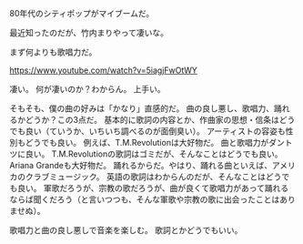

80年代のシティポップがマイブームだ。

最近知ったのだが、竹内まりやって凄いな。

まず何よりも歌唱力だ。

https://www.youtube.com/watch?v=5iagjFwOtWY

凄い。
何が凄いのか？わからん。
上手い。

そもそも、僕の曲の好みは「かなり」直感的だ。
曲の良し悪し、歌唱力、踊れるかどうか？この3点だ。
基本的に歌詞の内容とか、作曲家の思想・信条はどうでも良い（ていうか、いちいち調べるのが面倒臭い）。
アーティストの容姿も性別もどうでも良い。
例えば、T.M.Revolutionは大好物だ。
曲と歌唱力がダントツに良い。
T.M.Revolutionの歌詞はゴミだが、そんなことはどうでも良い。
Ariana Grandeも大好物だ。
踊れるからだ。やはり、踊れる曲といえば、アメリカのクラブミュージック。
英語の歌詞はわからんのだが、そんなことはどうでも良い。
軍歌だろうが、宗教の歌だろうが、曲が良くて歌唱力があって踊れるならば聞くだろう（と言いつつも、そんな軍歌や宗教の歌に出会ったことはありませぬ）。



歌唱力と曲の良し悪しで音楽を楽しむ。
歌詞とかどうでもいい。
